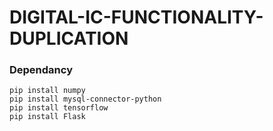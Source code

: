 # DIGITAL-IC-FUNCTIONALITY-DUPLICATION
### Dependancy
```
pip install numpy
pip install mysql-connector-python
pip install tensorflow
pip install Flask
```
